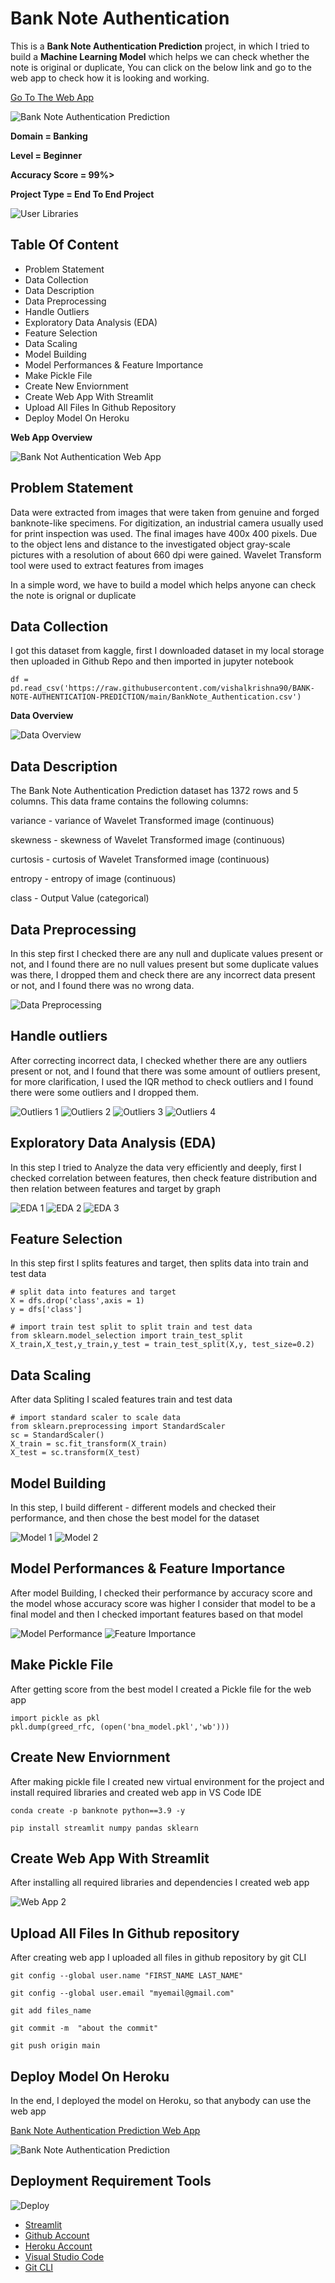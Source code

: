 
# Bank Note Authentication

This is a **Bank Note Authentication Prediction** project, in which I tried to build a **Machine Learning Model** which helps we can check whether the note is original or duplicate, You can click on the below link and go to the web app to check how it is looking and working.

[Go To The Web App](https://banknoteauthenticationwebapp.herokuapp.com/)

![Bank Note Authentication Prediction](https://github.com/vishalkrishna90/BANK-NOTE-AUTHENTICATION-PREDICTION/blob/main/Images/Web_App_1.png)

**Domain = Banking**

**Level = Beginner**

**Accuracy Score = 99%>**

**Project Type = End To End Project**

![User Libraries](https://github.com/vishalkrishna90/BANK-NOTE-AUTHENTICATION-PREDICTION/blob/main/Images/li_im.jpg)

## Table Of Content
- Problem Statement
- Data Collection 
- Data Description
- Data Preprocessing
- Handle Outliers 
- Exploratory Data Analysis (EDA)
- Feature Selection
- Data Scaling
- Model Building
- Model Performances & Feature Importance
- Make Pickle File
- Create New Enviornment
- Create Web App With Streamlit
- Upload All Files In Github Repository
- Deploy Model On Heroku

**Web App Overview**

![Bank Not Authentication Web App](https://github.com/vishalkrishna90/BANK-NOTE-AUTHENTICATION-PREDICTION/blob/main/Images/Web_App_2.png)
## Problem Statement

Data were extracted from images that were taken from genuine and forged banknote-like specimens. For digitization, an industrial camera usually used for print inspection was used. The final images have 400x 400 pixels. Due to the object lens and distance to the investigated object gray-scale pictures with a resolution of about 660 dpi were gained. Wavelet Transform tool were used to extract features from images

In a simple word, we have to build a model which helps anyone can check the note is orignal or duplicate
## Data Collection
I got this dataset from kaggle, first I downloaded dataset in my local storage then uploaded in Github Repo and then imported in jupyter notebook

```
df = pd.read_csv('https://raw.githubusercontent.com/vishalkrishna90/BANK-NOTE-AUTHENTICATION-PREDICTION/main/BankNote_Authentication.csv')

```
**Data Overview**

![Data Overview](https://github.com/vishalkrishna90/BANK-NOTE-AUTHENTICATION-PREDICTION/blob/main/Images/Data_Overview.png)
## Data Description

The Bank Note Authentication Prediction dataset has 1372 rows and 5 columns. This data frame contains the following columns:

variance - 
variance of Wavelet Transformed image (continuous)

skewness -
skewness of Wavelet Transformed image (continuous)

curtosis -
curtosis of Wavelet Transformed image (continuous)

entropy -
entropy of image (continuous)

class -
Output Value (categorical)


## Data Preprocessing
In this step first I checked there are any null and duplicate values present or not, and I found there are no 
null values present but some duplicate values was there, I dropped them and check there are any incorrect data 
present or not, and I found there was no wrong data.

![Data Preprocessing ](https://github.com/vishalkrishna90/BANK-NOTE-AUTHENTICATION-PREDICTION/blob/main/Images/Data_Preprocessing.png)

## Handle outliers
After correcting incorrect data, I checked whether there are any outliers present or not, and I found that there was some amount 
of outliers present, for more clarification, I used the IQR method to check outliers and I found there were some outliers and I dropped them.

![Outliers 1](https://github.com/vishalkrishna90/BANK-NOTE-AUTHENTICATION-PREDICTION/blob/main/Images/Outliers_1.png)
![Outliers 2](https://github.com/vishalkrishna90/BANK-NOTE-AUTHENTICATION-PREDICTION/blob/main/Images/Outliers_2.png)
![Outliers 3](https://github.com/vishalkrishna90/BANK-NOTE-AUTHENTICATION-PREDICTION/blob/main/Images/Outliers_3.png)
![Outliers 4](https://github.com/vishalkrishna90/BANK-NOTE-AUTHENTICATION-PREDICTION/blob/main/Images/Outliers_4.png)

## Exploratory Data Analysis (EDA)
In this step I tried to Analyze the data very efficiently and deeply, first I checked correlation between features, 
then check feature distribution and then relation between features and target by graph

![EDA 1](https://github.com/vishalkrishna90/BANK-NOTE-AUTHENTICATION-PREDICTION/blob/main/Images/EDA_1.png)
![EDA 2](https://github.com/vishalkrishna90/BANK-NOTE-AUTHENTICATION-PREDICTION/blob/main/Images/EDA_2.png)
![EDA 3](https://github.com/vishalkrishna90/BANK-NOTE-AUTHENTICATION-PREDICTION/blob/main/Images/EDA_3.png)

## Feature Selection
In this step first I splits features and target, then splits data into train
and test data

```
# split data into features and target
X = dfs.drop('class',axis = 1)
y = dfs['class']
```

```
# import train test split to split train and test data
from sklearn.model_selection import train_test_split
X_train,X_test,y_train,y_test = train_test_split(X,y, test_size=0.2)
```

## Data Scaling

After data Spliting I scaled features train and test data 

```
# import standard scaler to scale data
from sklearn.preprocessing import StandardScaler
sc = StandardScaler()
X_train = sc.fit_transform(X_train)
X_test = sc.transform(X_test)
```

## Model Building
In this step, I build different - different models and checked their performance, and then chose the best model for the dataset

![Model 1](https://github.com/vishalkrishna90/BANK-NOTE-AUTHENTICATION-PREDICTION/blob/main/Images/Model_1.png)
![Model 2](https://github.com/vishalkrishna90/BANK-NOTE-AUTHENTICATION-PREDICTION/blob/main/Images/Model_2.png)

## Model Performances & Feature Importance
After model Building, I checked their performance by accuracy score and the model whose accuracy score was higher I consider that model to be a final model and then I checked important features based on that model 

![Model Performance](https://github.com/vishalkrishna90/BANK-NOTE-AUTHENTICATION-PREDICTION/blob/main/Images/Model_Performance.png)
![Feature Importance](https://github.com/vishalkrishna90/BANK-NOTE-AUTHENTICATION-PREDICTION/blob/main/Images/Feature_Importance.png)

## Make Pickle File
After getting score from the best model I created a Pickle file for the web app

```
import pickle as pkl
pkl.dump(greed_rfc, (open('bna_model.pkl','wb')))
```

## Create New Enviornment
After making pickle file I created new virtual environment for the 
project and install required libraries and created web app in VS Code IDE

```
conda create -p banknote python==3.9 -y
```

```
pip install streamlit numpy pandas sklearn
``` 

## Create Web App With Streamlit
After installing all required libraries and dependencies I created web app 

![Web App 2](https://github.com/vishalkrishna90/BANK-NOTE-AUTHENTICATION-PREDICTION/blob/main/Images/Web_App_2.png)

## Upload All Files In Github repository

After creating web app I uploaded all files in github repository by git CLI
```
git config --global user.name "FIRST_NAME LAST_NAME"
```

```
git config --global user.email "myemail@gmail.com"
```

```
git add files_name
```

```
git commit -m  "about the commit"
```

```
git push origin main
```

## Deploy Model On Heroku

In the end, I deployed the model on Heroku, so that anybody can use the web app

[Bank Note Authentication Prediction Web App](https://banknoteauthenticationwebapp.herokuapp.com/)

![Bank Note Authentication Prediction](https://github.com/vishalkrishna90/BANK-NOTE-AUTHENTICATION-PREDICTION/blob/main/Images/Web_App_1.png)

## Deployment Requirement Tools 

![Deploy](https://github.com/vishalkrishna90/BANK-NOTE-AUTHENTICATION-PREDICTION/blob/main/Images/st_im.png)

 - [Streamlit](https://streamlit.io/)
 - [Github Account](https://github.com/)
 - [Heroku Account](https://dashboard.heroku.com/apps)
 - [Visual Studio Code](https://code.visualstudio.com/)
 - [Git CLI](https://git-scm.com/book/en/v2/Getting-Started-The-Command-Line)


